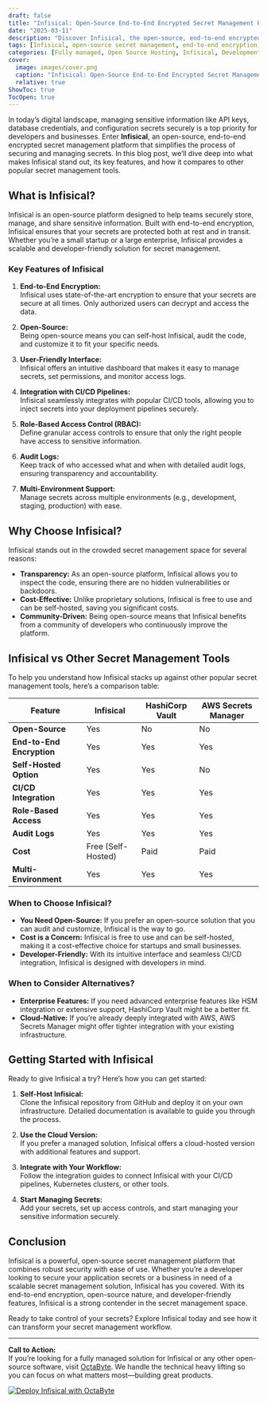 ```yaml
---
draft: false
title: "Infisical: Open-Source End-to-End Encrypted Secret Management Platform"
date: "2025-03-11"
description: "Discover Infisical, the open-source, end-to-end encrypted secret management platform designed to secure your sensitive data. Learn how Infisical compares to other tools, its key features, and why it’s a game-changer for developers and businesses."
tags: [Infisical, open-source secret management, end-to-end encryption, secret management tools, Infisical vs HashiCorp Vault, Infisical vs AWS Secrets Manager, secure secret storage, open-source security tools]
categories: [Fully managed, Open Source Hosting, Infisical, Development, Dev Tools]
cover:
  image: images/cover.png
  caption: "Infisical: Open-Source End-to-End Encrypted Secret Management Platform"
  relative: true
ShowToc: true
TocOpen: true
---
```



In today’s digital landscape, managing sensitive information like API keys, database credentials, and configuration secrets securely is a top priority for developers and businesses. Enter **Infisical**, an open-source, end-to-end encrypted secret management platform that simplifies the process of securing and managing secrets. In this blog post, we’ll dive deep into what makes Infisical stand out, its key features, and how it compares to other popular secret management tools.

## What is Infisical?

Infisical is an open-source platform designed to help teams securely store, manage, and share sensitive information. Built with end-to-end encryption, Infisical ensures that your secrets are protected both at rest and in transit. Whether you’re a small startup or a large enterprise, Infisical provides a scalable and developer-friendly solution for secret management.

### Key Features of Infisical

1. **End-to-End Encryption:**  
   Infisical uses state-of-the-art encryption to ensure that your secrets are secure at all times. Only authorized users can decrypt and access the data.

2. **Open-Source:**  
   Being open-source means you can self-host Infisical, audit the code, and customize it to fit your specific needs.

3. **User-Friendly Interface:**  
   Infisical offers an intuitive dashboard that makes it easy to manage secrets, set permissions, and monitor access logs.

4. **Integration with CI/CD Pipelines:**  
   Infisical seamlessly integrates with popular CI/CD tools, allowing you to inject secrets into your deployment pipelines securely.

5. **Role-Based Access Control (RBAC):**  
   Define granular access controls to ensure that only the right people have access to sensitive information.

6. **Audit Logs:**  
   Keep track of who accessed what and when with detailed audit logs, ensuring transparency and accountability.

7. **Multi-Environment Support:**  
   Manage secrets across multiple environments (e.g., development, staging, production) with ease.

## Why Choose Infisical?

Infisical stands out in the crowded secret management space for several reasons:

- **Transparency:** As an open-source platform, Infisical allows you to inspect the code, ensuring there are no hidden vulnerabilities or backdoors.
- **Cost-Effective:** Unlike proprietary solutions, Infisical is free to use and can be self-hosted, saving you significant costs.
- **Community-Driven:** Being open-source means that Infisical benefits from a community of developers who continuously improve the platform.

## Infisical vs Other Secret Management Tools

To help you understand how Infisical stacks up against other popular secret management tools, here’s a comparison table:

| Feature                  | Infisical               | HashiCorp Vault         | AWS Secrets Manager     |
|--------------------------|-------------------------|-------------------------|-------------------------|
| **Open-Source**          | Yes                     | No                      | No                      |
| **End-to-End Encryption**| Yes                     | Yes                     | Yes                     |
| **Self-Hosted Option**   | Yes                     | Yes                     | No                      |
| **CI/CD Integration**    | Yes                     | Yes                     | Yes                     |
| **Role-Based Access**    | Yes                     | Yes                     | Yes                     |
| **Audit Logs**           | Yes                     | Yes                     | Yes                     |
| **Cost**                 | Free (Self-Hosted)      | Paid                    | Paid                    |
| **Multi-Environment**    | Yes                     | Yes                     | Yes                     |

### When to Choose Infisical?

- **You Need Open-Source:** If you prefer an open-source solution that you can audit and customize, Infisical is the way to go.
- **Cost is a Concern:** Infisical is free to use and can be self-hosted, making it a cost-effective choice for startups and small businesses.
- **Developer-Friendly:** With its intuitive interface and seamless CI/CD integration, Infisical is designed with developers in mind.

### When to Consider Alternatives?

- **Enterprise Features:** If you need advanced enterprise features like HSM integration or extensive support, HashiCorp Vault might be a better fit.
- **Cloud-Native:** If you’re already deeply integrated with AWS, AWS Secrets Manager might offer tighter integration with your existing infrastructure.

## Getting Started with Infisical

Ready to give Infisical a try? Here’s how you can get started:

1. **Self-Host Infisical:**  
   Clone the Infisical repository from GitHub and deploy it on your own infrastructure. Detailed documentation is available to guide you through the process.

2. **Use the Cloud Version:**  
   If you prefer a managed solution, Infisical offers a cloud-hosted version with additional features and support.

3. **Integrate with Your Workflow:**  
   Follow the integration guides to connect Infisical with your CI/CD pipelines, Kubernetes clusters, or other tools.

4. **Start Managing Secrets:**  
   Add your secrets, set up access controls, and start managing your sensitive information securely.

## Conclusion

Infisical is a powerful, open-source secret management platform that combines robust security with ease of use. Whether you’re a developer looking to secure your application secrets or a business in need of a scalable secret management solution, Infisical has you covered. With its end-to-end encryption, open-source nature, and developer-friendly features, Infisical is a strong contender in the secret management space.

Ready to take control of your secrets? Explore Infisical today and see how it can transform your secret management workflow.

---

**Call to Action:**  
If you’re looking for a fully managed solution for Infisical or any other open-source software, visit [OctaByte](https://octabyte.io). We handle the technical heavy lifting so you can focus on what matters most—building great products.

[![Deploy Infisical with OctaByte](/images/deploy-on-octabyte.png)](https://octabyte.io/fully-managed-open-source-services/development/dev-tools/infisical)